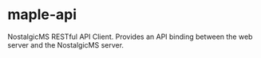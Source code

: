 # maple-api
NostalgicMS RESTful API Client. Provides an API binding between the web server and the NostalgicMS server.
